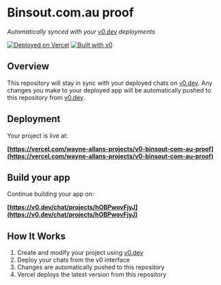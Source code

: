 # Binsout.com.au proof

*Automatically synced with your [v0.dev](https://v0.dev) deployments*

[![Deployed on Vercel](https://img.shields.io/badge/Deployed%20on-Vercel-black?style=for-the-badge&logo=vercel)](https://vercel.com/wayne-allans-projects/v0-binsout-com-au-proof)
[![Built with v0](https://img.shields.io/badge/Built%20with-v0.dev-black?style=for-the-badge)](https://v0.dev/chat/projects/hOBPwovFjyJ)

## Overview

This repository will stay in sync with your deployed chats on [v0.dev](https://v0.dev).
Any changes you make to your deployed app will be automatically pushed to this repository from [v0.dev](https://v0.dev).

## Deployment

Your project is live at:

**[https://vercel.com/wayne-allans-projects/v0-binsout-com-au-proof](https://vercel.com/wayne-allans-projects/v0-binsout-com-au-proof)**

## Build your app

Continue building your app on:

**[https://v0.dev/chat/projects/hOBPwovFjyJ](https://v0.dev/chat/projects/hOBPwovFjyJ)**

## How It Works

1. Create and modify your project using [v0.dev](https://v0.dev)
2. Deploy your chats from the v0 interface
3. Changes are automatically pushed to this repository
4. Vercel deploys the latest version from this repository
